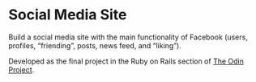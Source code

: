 # Social Media Site

Build a social media site with the main functionality of Facebook (users, profiles, “friending”, posts, news feed, and “liking”).

Developed as the final project in the Ruby on Rails section of [The Odin Project](https://www.theodinproject.com/lessons/ruby-on-rails-rails-final-project).

